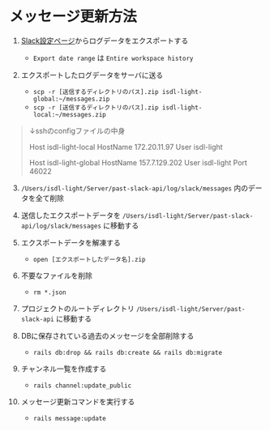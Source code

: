 # メッセージ更新方法

1. [Slack設定ページ](https://isdl2018.slack.com/admin/settings)からログデータをエクスポートする
    - `Export date range` は `Entire workspace history`

2. エクスポートしたログデータをサーバに送る
    - `scp -r [送信するディレクトリのパス].zip isdl-light-global:~/messages.zip`
    - `scp -r [送信するディレクトリのパス].zip isdl-light-local:~/messages.zip`

> ↓sshのconfigファイルの中身
>
> Host isdl-light-local
>   HostName 172.20.11.97
>   User isdl-light
>
> Host isdl-light-global
>   HostName 157.7.129.202
>   User isdl-light
>   Port 46022

3. `/Users/isdl-light/Server/past-slack-api/log/slack/messages` 内のデータを全て削除

4. 送信したエクスポートデータを `/Users/isdl-light/Server/past-slack-api/log/slack/messages` に移動する

4. エクスポートデータを解凍する
   - `open [エクスポートしたデータ名].zip`

5. 不要なファイルを削除
   - `rm *.json`
   
6. プロジェクトのルートディレクトリ `/Users/isdl-light/Server/past-slack-api` に移動する

7. DBに保存されている過去のメッセージを全部削除する
   - `rails db:drop && rails db:create && rails db:migrate`
   
8. チャンネル一覧を作成する
   - `rails channel:update_public`

7. メッセージ更新コマンドを実行する
   - `rails message:update`
